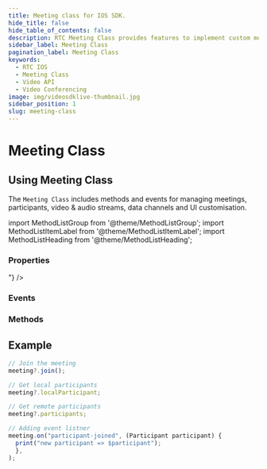 ```yaml
---
title: Meeting class for IOS SDK.
hide_title: false
hide_table_of_contents: false
description: RTC Meeting Class provides features to implement custom meeting layout in your application.
sidebar_label: Meeting Class
pagination_label: Meeting Class
keywords:
  - RTC IOS
  - Meeting Class
  - Video API
  - Video Conferencing
image: img/videosdklive-thumbnail.jpg
sidebar_position: 1
slug: meeting-class
---
```


# Meeting Class

## Using Meeting Class

The `Meeting Class` includes methods and events for managing meetings, participants, video & audio streams, data channels and UI customisation.

import MethodListGroup from '@theme/MethodListGroup';
import MethodListItemLabel from '@theme/MethodListItemLabel';
import MethodListHeading from '@theme/MethodListHeading';

### Properties

<MethodListGroup>
  <MethodListItemLabel name="__properties"  >
    <MethodListGroup>
      <MethodListHeading heading="Properties" />
      <MethodListItemLabel name="id"  type={"String"} />
      <MethodListItemLabel name="localParticipant"  type={"Participant"} />
      <MethodListItemLabel name="participants"  type={"Map<String, Participant>"} />
    </MethodListGroup>
  </MethodListItemLabel>
</MethodListGroup>

### Events

<MethodListGroup>
  <MethodListItemLabel name="__events" >
    <MethodListGroup>
      <MethodListHeading heading="Events" />
      <MethodListItemLabel name="meeting-joined"  type={"void"} />
      <MethodListItemLabel name="meeting-left"  type={"void"} />      
      <MethodListItemLabel name="participant-joined"  type={"participant"} />
      <MethodListItemLabel name="participant-left"  type={"participantId"} />
    </MethodListGroup>
  </MethodListItemLabel>
</MethodListGroup>

### Methods

<MethodListGroup>
  <MethodListItemLabel name="__methods" >
    <MethodListGroup>
      <MethodListHeading heading="Methods" />
      <MethodListItemLabel type={"void"} name="disableWebcam()" />
      <MethodListItemLabel type={"void"} name="enableWebcam()" />
      <MethodListItemLabel type={"void"} name="disableMic()" />
      <MethodListItemLabel type={"void"} name="enableMic()" />
      <MethodListItemLabel type={"void"} name="join()" />
      <MethodListItemLabel type={"void"} name="leave()" />
      <MethodListItemLabel type={"void"} name="on(String event, Function handler)" />
    </MethodListGroup>
  </MethodListItemLabel>
</MethodListGroup>

## Example

```js title="Play with meeting instance"
// Join the meeting
meeting?.join();

// Get local participants
meeting?.localParticipant;

// Get remote participants
meeting?.participants;

// Adding event listner
meeting.on("participant-joined", (Participant participant) {
  print("new participant => $participant");
  },
);
```
